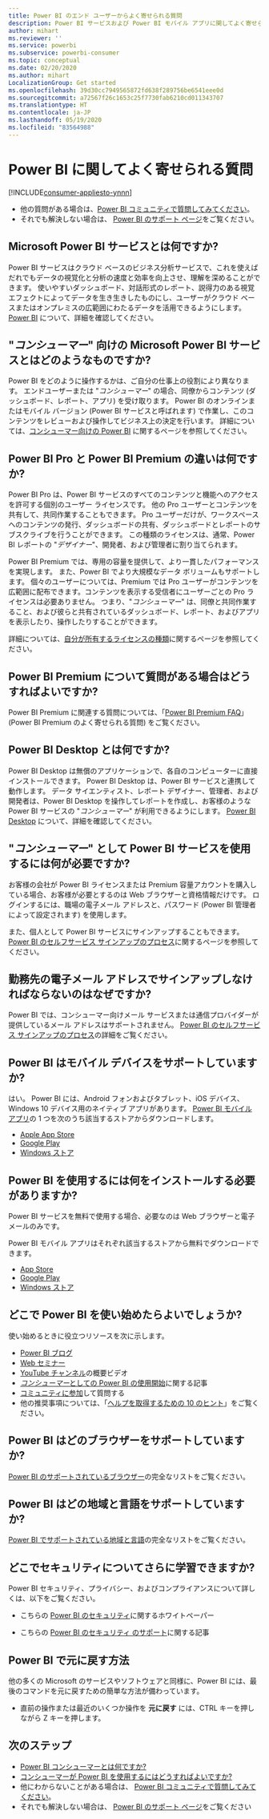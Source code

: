 ```yaml
---
title: Power BI のエンド ユーザーからよく寄せられる質問
description: Power BI サービスおよび Power BI モバイル アプリに関してよく寄せられる質問と回答の一覧をご覧ください。
author: mihart
ms.reviewer: ''
ms.service: powerbi
ms.subservice: powerbi-consumer
ms.topic: conceptual
ms.date: 02/20/2020
ms.author: mihart
LocalizationGroup: Get started
ms.openlocfilehash: 39d30cc7949565872fd638f289756be6541eee0d
ms.sourcegitcommit: a72567f26c1653c25f7730fab6210cd011343707
ms.translationtype: HT
ms.contentlocale: ja-JP
ms.lasthandoff: 05/19/2020
ms.locfileid: "83564988"
---
```

# <a name="frequently-asked-questions-about-power-bi"></a>Power BI に関してよく寄せられる質問

[!INCLUDE[consumer-appliesto-ynnn](../includes/consumer-appliesto-ynnn.md)]

* 他の質問がある場合は、[Power BI コミュニティで質問してみてください](https://community.powerbi.com/)。
* それでも解決しない場合は、 [Power BI のサポート ページ](https://powerbi.microsoft.com/support/)をご覧ください。

## <a name="what-is-the-microsoft-power-bi-service"></a>Microsoft Power BI サービスとは何ですか?

Power BI サービスはクラウド ベースのビジネス分析サービスで、これを使えばだれでもデータの視覚化と分析の速度と効率を向上させ、理解を深めることができます。 使いやすいダッシュボード、対話形式のレポート、説得力のある視覚エフェクトによってデータを生き生きしたものにし、ユーザーがクラウド ベースまたはオンプレミスの広範囲にわたるデータを活用できるようにします。 [Power BI](../fundamentals/power-bi-overview.md) について、詳細を確認してください。

## <a name="what-is-the-microsoft-power-bi-service-for-consumers"></a>"*コンシューマー*" 向けの Microsoft Power BI サービスとはどのようなものですか?

Power BI をどのように操作するかは、ご自分の仕事上の役割により異なります。 エンドユーザーまたは "*コンシューマー*" の場合、同僚からコンテンツ (ダッシュボード、レポート、アプリ) を受け取ります。 Power BI のオンラインまたはモバイル バージョン (Power BI サービスと呼ばれます) で作業し、このコンテンツをレビューおよび操作してビジネス上の決定を行います。  詳細については、[コンシューマー向けの Power BI](index.yml) に関するページを参照してください。


## <a name="whats-the-difference-between-power-bi-pro-and-power-bi-premium"></a>Power BI Pro と Power BI Premium の違いは何ですか?

Power BI Pro は、Power BI サービスのすべてのコンテンツと機能へのアクセスを許可する個別のユーザー ライセンスです。 他の Pro ユーザーとコンテンツを共有して、共同作業することもできます。 Pro ユーザーだけが、ワークスペースへのコンテンツの発行、ダッシュボードの共有、ダッシュボードとレポートのサブスクライブを行うことができます。 この種類のライセンスは、通常、Power BI レポートの "*デザイナー*"、開発者、および管理者に割り当てられます。 

Power BI Premium では、専用の容量を提供して、より一貫したパフォーマンスを実現します。 また、Power BI でより大規模なデータ ボリュームもサポートします。 個々のユーザーについては、Premium では Pro ユーザーがコンテンツを広範囲に配布できます。コンテンツを表示する受信者にユーザーごとの Pro ライセンスは必要ありません。 つまり、"*コンシューマー*" は、同僚と共同作業すること、および彼らと共有されているダッシュボード、レポート、およびアプリを表示したり、操作したりすることができます。 

詳細については、[自分が所有するライセンスの種類](end-user-license.md)に関するページを参照してください。

## <a name="what-if-i-have-questions-about-power-bi-premium"></a>Power BI Premium について質問がある場合はどうすればよいですか?

Power BI Premium に関連する質問については、「[Power BI Premium FAQ](../admin/service-premium-faq.md)」 (Power BI Premium のよく寄せられる質問) をご覧ください。

## <a name="what-is-power-bi-desktop"></a>Power BI Desktop とは何ですか?

Power BI Desktop は無償のアプリケーションで、各自のコンピューターに直接インストールできます。 Power BI Desktop は、Power BI サービスと連携して動作します。  データ サイエンティスト、レポート デザイナー、管理者、および開発者は、Power BI Desktop を操作してレポートを作成し、お客様のような Power BI サービスの "*コンシューマー*" が利用できるようにします。 [Power BI Desktop](../fundamentals/desktop-what-is-desktop.md) について、詳細を確認してください。

## <a name="what-do-i-need-to-use-the-power-bi-service-as-a-consumer"></a>"*コンシューマー*" として Power BI サービスを使用するには何が必要ですか?

お客様の会社が Power BI ライセンスまたは Premium 容量アカウントを購入している場合、お客様が必要とするのは Web ブラウザーと資格情報だけです。 ログインするには、職場の電子メール アドレスと、パスワード (Power BI 管理者によって設定されます) を使用します。  

また、個人として Power BI サービスにサインアップすることもできます。 [Power BI のセルフサービス サインアップのプロセス](../fundamentals/service-self-service-signup-for-power-bi.md)に関するページを参照してください。

## <a name="why-do-i-have-to-sign-up-with-my-work-email"></a>勤務先の電子メール アドレスでサインアップしなければならないのはなぜですか?

Power BI では、コンシューマー向けメール サービスまたは通信プロバイダーが提供しているメール アドレスはサポートされません。 [Power BI のセルフサービス サインアップのプロセス](../fundamentals/service-self-service-signup-for-power-bi.md)の詳細をご覧ください。

## <a name="does-power-bi-support-mobile-devices"></a>Power BI はモバイル デバイスをサポートしていますか?

はい。 Power BI には、Android フォンおよびタブレット、iOS デバイス、Windows 10 デバイス用のネイティブ アプリがあります。 [Power BI モバイル アプリ](https://powerbi.microsoft.com/mobile)の 1 つを次のうち該当するストアからダウンロードします。  

* [Apple App Store](https://go.microsoft.com/fwlink/?LinkId=526218)
* [Google Play](https://go.microsoft.com/fwlink/?LinkID=544867&clcid=0x409)
* [Windows ストア](https://go.microsoft.com/fwlink/?LinkId=526478)

## <a name="what-do-i-need-to-install-to-use-power-bi"></a>Power BI を使用するには何をインストールする必要がありますか?

Power BI サービスを無料で使用する場合、必要なのは Web ブラウザーと電子メールのみです。

Power BI モバイル アプリはそれぞれ該当するストアから無料でダウンロードできます。

* [App Store](https://go.microsoft.com/fwlink/?LinkId=526218)
* [Google Play](https://go.microsoft.com/fwlink/?LinkID=544867&clcid=0x409)
* [Windows ストア](https://go.microsoft.com/fwlink/?LinkId=526478)

## <a name="where-do-i-get-started-with-power-bi"></a>どこで Power BI を使い始めたらよいでしょうか?

使い始めるときに役立つリソースを次に示します。

* [Power BI ブログ](https://powerbi.microsoft.com/blog/)
* [Web セミナー](../fundamentals/webinars.md)
* [YouTube チャンネル](https://www.youtube.com/user/mspowerbi)の概要ビデオ
* [*コンシューマー*としての Power BI の使用開始](index.yml)に関する記事
* [コミュニティに参加](https://community.powerbi.com/)して質問する
* 他の推奨事項については、「[ヘルプを取得するための 10 のヒント](../fundamentals/service-tips-for-finding-help.md)」をご覧ください。

## <a name="what-browsers-does-power-bi-support"></a>Power BI はどのブラウザーをサポートしていますか?

[Power BI のサポートされているブラウザー](../fundamentals/power-bi-browsers.md)の完全なリストをご覧ください。

## <a name="what-regions-and-languages-does-power-bi-support"></a>Power BI はどの地域と言語をサポートしていますか?

[Power BI でサポートされている地域と言語](../fundamentals/supported-languages-countries-regions.md)の完全なリストをご覧ください。

## <a name="where-can-i-learn-more-about-security"></a>どこでセキュリティについてさらに学習できますか?

Power BI セキュリティ、プライバシー、およびコンプライアンスについて詳しくは、以下をご覧ください。

* こちらの [Power BI のセキュリティ](https://go.microsoft.com/fwlink/?LinkId=829185)に関するホワイトペーパー

* こちらの [Power BI のセキュリティ のサポート](../admin/service-admin-power-bi-security.md)に関する記事

## <a name="how-do-i-undo-in-power-bi"></a>Power BI で元に戻す方法

他の多くの Microsoft のサービスやソフトウェアと同様に、Power BI には、最後のコマンドを元に戻すための簡単な方法が備わっています。

* 直前の操作または最近のいくつか操作を **元に戻す** には、CTRL キーを押しながら Z キーを押します。

## <a name="next-steps"></a>次のステップ

* [Power BI コンシューマーとは何ですか? ](end-user-consumer.md)
* [コンシューマーが Power BI を使用するにはどうすればよいですか? ](end-user-reading-view.md)
* 他にわからないことがある場合は、 [Power BI コミュニティで質問してみてください](https://community.powerbi.com/)。
* それでも解決しない場合は、 [Power BI のサポート ページ](https://powerbi.microsoft.com/support/)をご覧ください